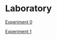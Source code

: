 # Laboratory

[Experiment 0](Laboratory%20a293b/Experiment%20179d8.md)

[Experiment 1](Laboratory%20a293b/Experiment%20fe745.md)